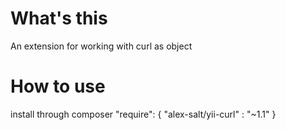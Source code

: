 # What's this
An extension for working with curl as object
# How to use
install through composer
    "require": {
        "alex-salt/yii-curl" : "~1.1"
    }
